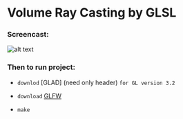 # Volume Ray Casting by GLSL
### Screencast:
![alt text](https://github.com/Acool4ik/Volume-Ray-Casting/blob/master/images/Screencast.gif)
### Then to run project:
- `downlod` [GLAD] (need only header) `for GL version 3.2`
- `download` [GLFW]
- `make`

   [GLFW]: <https://www.glfw.org/download.html>
   [GLAD header]: <https://glad.dav1d.de/>
